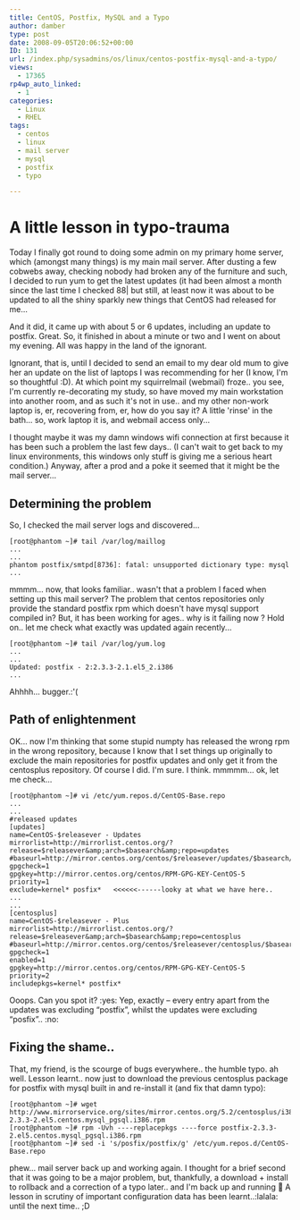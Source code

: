 ```yaml
---
title: CentOS, Postfix, MySQL and a Typo
author: damber
type: post
date: 2008-09-05T20:06:52+00:00
ID: 131
url: /index.php/sysadmins/os/linux/centos-postfix-mysql-and-a-typo/
views:
  - 17365
rp4wp_auto_linked:
  - 1
categories:
  - Linux
  - RHEL
tags:
  - centos
  - linux
  - mail server
  - mysql
  - postfix
  - typo

---
```

# A little lesson in typo-trauma

Today I finally got round to doing some admin on my primary home server, which (amongst many things) is my main mail server. After dusting a few cobwebs away, checking nobody had broken any of the furniture and such, I decided to run yum to get the latest updates (it had been almost a month since the last time I checked 88| but still, at least now it was about to be updated to all the shiny sparkly new things that CentOS had released for me...

And it did, it came up with about 5 or 6 updates, including an update to postfix. Great. So, it finished in about a minute or two and I went on about my evening. All was happy in the land of the ignorant.

Ignorant, that is, until I decided to send an email to my dear old mum to give her an update on the list of laptops I was recommending for her (I know, I'm so thoughtful :D). At which point my squirrelmail (webmail) froze.. you see, I'm currently re-decorating my study, so have moved my main workstation into another room, and as such it's not in use.. and my other non-work laptop is, er, recovering from, er, how do you say it? A little 'rinse' in the bath... so, work laptop it is, and webmail access only... 

I thought maybe it was my damn windows wifi connection at first because it has been such a problem the last few days.. (I can't wait to get back to my linux environments, this windows only stuff is giving me a serious heart condition.) Anyway, after a prod and a poke it seemed that it might be the mail server...

## Determining the problem

So, I checked the mail server logs and discovered...

```text
[root@phantom ~]# tail /var/log/maillog
...
...
phantom postfix/smtpd[8736]: fatal: unsupported dictionary type: mysql
...
```
mmmm... now, that looks familiar.. wasn't that a problem I faced when setting up this mail server? The problem that centos repositories only provide the standard postfix rpm which doesn't have mysql support compiled in? But, it has been working for ages.. why is it failing now ? Hold on.. let me check what exactly was updated again recently...

```text
[root@phantom ~]# tail /var/log/yum.log
...
...
Updated: postfix - 2:2.3.3-2.1.el5_2.i386
...
```
Ahhhh... bugger.:'(

## Path of enlightenment

OK... now I'm thinking that some stupid numpty has released the wrong rpm in the wrong repository, because I know that I set things up originally to exclude the main repositories for postfix updates and only get it from the centosplus repository. Of course I did. I'm sure. I think. mmmmm... ok, let me check...

```text
[root@phantom ~]# vi /etc/yum.repos.d/CentOS-Base.repo
...
...
#released updates
[updates]
name=CentOS-$releasever - Updates
mirrorlist=http://mirrorlist.centos.org/?release=$releasever&amp;arch=$basearch&amp;repo=updates
#baseurl=http://mirror.centos.org/centos/$releasever/updates/$basearch/
gpgcheck=1
gpgkey=http://mirror.centos.org/centos/RPM-GPG-KEY-CentOS-5
priority=1
exclude=kernel* posfix*   <<<<<<------looky at what we have here..
...
...
[centosplus]
name=CentOS-$releasever - Plus
mirrorlist=http://mirrorlist.centos.org/?release=$releasever&amp;arch=$basearch&amp;repo=centosplus
#baseurl=http://mirror.centos.org/centos/$releasever/centosplus/$basearch/
gpgcheck=1
enabled=1
gpgkey=http://mirror.centos.org/centos/RPM-GPG-KEY-CentOS-5
priority=2
includepkgs=kernel* postfix*
```
Ooops. Can you spot it? :yes: Yep, exactly – every entry apart from the updates was excluding “postfix”, whilst the updates were excluding “posfix”.. :no: 

## Fixing the shame..

That, my friend, is the scourge of bugs everywhere.. the humble typo. ah well. Lesson learnt.. now just to download the previous centosplus package for postfix with mysql built in and re-install it (and fix that damn typo):

```text
[root@phantom ~]# wget http://www.mirrorservice.org/sites/mirror.centos.org/5.2/centosplus/i386/RPMS/postfix-2.3.3-2.el5.centos.mysql_pgsql.i386.rpm
[root@phantom ~]# rpm -Uvh ----replacepkgs ----force postfix-2.3.3-2.el5.centos.mysql_pgsql.i386.rpm
[root@phantom ~]# sed -i 's/posfix/postfix/g' /etc/yum.repos.d/CentOS-Base.repo
```
phew... mail server back up and working again. I thought for a brief second that it was going to be a major problem, but, thankfully, a download + install to rollback and a correction of a typo later.. and I'm back up and running 🙂 A lesson in scrutiny of important configuration data has been learnt..:lalala: until the next time.. ;D